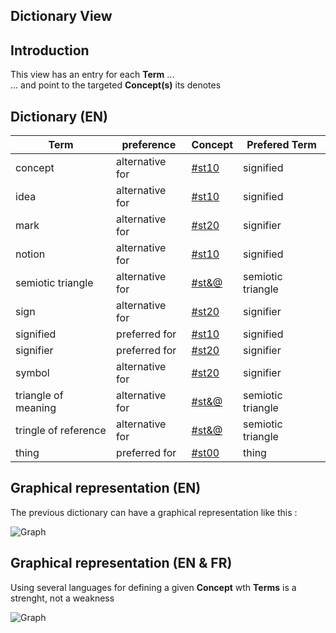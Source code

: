 Dictionary View
--

Introduction
-
This view has an entry for each __Term__ ...   
... and point to the targeted __Concept(s)__ its denotes

Dictionary (EN)
-
<table>
    <thead>
        <tr>
            <th>Term</th>
            <th>preference</th>
            <th>Concept</th>
            <th>Prefered Term</th>
        </tr>
    </thead>
    <tbody>
        <tr>
            <td>concept</td>
            <td>alternative for</td>
            <td><a href="https://github.com/iPlumb3r/Th3Sr1b3Pr0j3ct/blob/master/1_Semantic/Conceptionary/%23st10_Signified.md">#st10</a></td>
            <td>signified</td>
        </tr>
        <tr>
            <td>idea</td>
            <td>alternative for</td>
            <td><a href="https://github.com/iPlumb3r/Th3Sr1b3Pr0j3ct/blob/master/1_Semantic/Conceptionary/%23st10_Signified.md">#st10</a></td>
            <td>signified</td>
        </tr>
        <tr>
            <td>mark</td>
            <td>alternative for</td>
            <td><a href="https://github.com/iPlumb3r/Th3Sr1b3Pr0j3ct/blob/master/1_Semantic/Conceptionary/%23st20_Signifier.md">#st20</a></td>
            <td>signifier</td>
        </tr>
        <tr>
            <td>notion</td>
            <td>alternative for</td>
            <td><a href="https://github.com/iPlumb3r/Th3Sr1b3Pr0j3ct/blob/master/1_Semantic/Conceptionary/%23st10_Signified.md">#st10</a></td>
            <td>signified</td>
        </tr>
        <tr>
            <td>semiotic triangle</td>
            <td>alternative for</td>
            <td><a href="https://github.com/iPlumb3r/Th3Sr1b3Pr0j3ct/blob/master/1_Semantic/Conceptionary/%23st&@_SemioticTriangle.md">#st&@</a></td>
            <td>semiotic triangle</td>
        </tr>
        <tr>
            <td>sign</td>
            <td>alternative for</td>
            <td><a href="https://github.com/iPlumb3r/Th3Sr1b3Pr0j3ct/blob/master/1_Semantic/Conceptionary/%23st20_Signifier.md">#st20</a></td>
            <td>signifier</td>
        </tr>
        <tr>
            <td>signified</td>
            <td>preferred for</td>
            <td><a href="https://github.com/iPlumb3r/Th3Sr1b3Pr0j3ct/blob/master/1_Semantic/Conceptionary/%23st10_Signified.md">#st10</a></td>
            <td>signified</td>
        </tr>
        <tr>
            <td>signifier</td>
            <td>preferred for</td>
            <td><a href="https://github.com/iPlumb3r/Th3Sr1b3Pr0j3ct/blob/master/1_Semantic/Conceptionary/%23st20_Signifier.md">#st20</a></td>
            <td>signifier</td>
        </tr>
        <tr>
            <td>symbol</td>
            <td>alternative for</td>
            <td><a href="https://github.com/iPlumb3r/Th3Sr1b3Pr0j3ct/blob/master/1_Semantic/Conceptionary/%23st20_Signifier.md">#st20</a></td>
            <td>signifier</td>
        </tr>
        <tr>
            <td>triangle of meaning</td>
            <td>alternative for</td>
            <td><a href="https://github.com/iPlumb3r/Th3Sr1b3Pr0j3ct/blob/master/1_Semantic/Conceptionary/%23st&@_SemioticTriangle.md">#st&@</a></td>
            <td>semiotic triangle</td>
        </tr>
        <tr>
            <td>tringle of reference</td>
            <td>alternative for</td>
            <td><a href="https://github.com/iPlumb3r/Th3Sr1b3Pr0j3ct/blob/master/1_Semantic/Conceptionary/%23st&@_SemioticTriangle.md">#st&@</a></td>
            <td>semiotic triangle</td>
        </tr>
        <tr>
            <td>thing</td>
            <td>preferred for</td>
            <td><a href="https://github.com/iPlumb3r/Th3Sr1b3Pr0j3ct/blob/master/1_Semantic/Conceptionary/%23st00_Thing.md">#st00</a></td>
            <td>thing</td>
        </tr>
    </tbody>
</table>


Graphical representation (EN)
-
The previous dictionary can have a graphical representation like this :

![Graph](https://github.com/iPlumb3r/Th3Sr1b3Pr0j3ct/blob/master/images/Onto-Terminology_EN.png)


Graphical representation (EN & FR)
-
Using several languages for defining a given __Concept__ wth __Terms__ is a strenght, not a weakness

![Graph](https://github.com/iPlumb3r/Th3Sr1b3Pr0j3ct/blob/master/images/Onto-Terminology_EN-FR.png)



